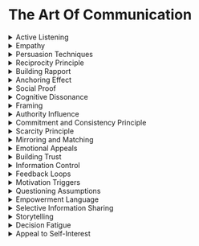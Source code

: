 

# The Art Of Communication
<details>
<summary>Active Listening</summary>

- Fully focusing on and understanding what another person is saying, including their emotions and perspective.

- Exploiting active listening can manipulate individuals by making them feel heard and valued, creating trust and receptiveness to the manipulator's suggestions or requests.

- Active listening can guide manipulation strategies.

</details>

<details>
<summary>Empathy</summary>

- The ability to understand and share the feelings of another person.

- Leveraging empathy can manipulate individuals by demonstrating understanding and emotional connection, increasing their openness to the manipulator's influence and suggestions.

- Empathy can guide manipulation efforts.

</details>

<details>
<summary>Persuasion Techniques</summary>

- Strategies and methods used to influence others' attitudes or behaviors.

- Exploiting persuasion techniques can manipulate individuals by using psychological principles to shape their beliefs or actions in alignment with the manipulator's objectives, often without their full awareness.

- Utilizing persuasion techniques can guide manipulation strategies.

</details>

<details>
<summary>Reciprocity Principle</summary>

- The social norm that encourages individuals to respond favorably when others provide benefits or assistance.

- Leveraging the reciprocity principle can manipulate individuals by offering favors, creating a sense of obligation, and making them more likely to reciprocate in a way that benefits the manipulator.

- Eliciting reciprocity can guide manipulation efforts.

</details>

<details>
<summary>Building Rapport</summary>

- Establishing a positive and trusting relationship with others.

- Exploiting rapport building can manipulate individuals by fostering trust and a sense of partnership, making them more receptive to the manipulator's proposals and suggestions.

- Building rapport can guide manipulation strategies.

</details>

<details>
<summary>Anchoring Effect</summary>

- The cognitive bias where people rely heavily on the first piece of information encountered when making decisions.

- Leveraging the anchoring effect can manipulate individuals by introducing an initial proposal or anchor that influences their subsequent decisions, often leading them toward the manipulator's desired outcome.

- Setting anchors can guide manipulation efforts.

</details>

<details>
<summary>Social Proof</summary>

- The tendency to conform to the behavior or beliefs of a group when uncertain about one's actions.

- "Exploiting social proof can manipulate individuals by presenting evidence or testimonials of others who have taken desired actions, influencing them to follow suit to fit in or make the "correct" choice."

- Utilizing social proof can guide manipulation strategies.

</details>

<details>
<summary>Cognitive Dissonance</summary>

- The discomfort or tension that arises when a person holds conflicting beliefs or attitudes.

- Leveraging cognitive dissonance can manipulate individuals by highlighting inconsistencies between their current beliefs or actions and the manipulator's proposed ideas or solutions, motivating them to align with the manipulator's perspective to resolve the discomfort.

- Using cognitive dissonance can guide manipulation efforts.

</details>

<details>
<summary>Framing</summary>

- Presenting information or choices in a specific way to influence perceptions or decisions.

- Exploiting framing can manipulate individuals by using language and context that frames information or options in a manner that aligns with the manipulator's objectives, shaping their understanding and guiding their choices.

- Framing can guide manipulation strategies.

</details>

<details>
<summary>Authority Influence</summary>

- The inclination to obey or follow the instructions of perceived authorities or experts.

- Exploiting authority influence can manipulate individuals by presenting information or requests with perceived authority figures or expert endorsements to influence their compliance and decisions.

- Using authority can guide manipulation strategies.

</details>

<details>
<summary>Commitment and Consistency Principle</summary>

- The tendency for individuals to align their actions and behaviors with their prior commitments or stated beliefs.

- Leveraging commitment and consistency can manipulate individuals by getting them to make small commitments or take initial steps toward an agreement, increasing their likelihood of following through with larger commitments that benefit the manipulator.

- Encouraging commitment and consistency can guide manipulation efforts.

</details>

<details>
<summary>Scarcity Principle</summary>

- The idea that items or opportunities become more desirable when they are perceived as scarce or in limited supply.

- Exploiting scarcity can manipulate individuals by presenting options or opportunities as rare or limited, creating a sense of urgency and increasing their willingness to act or comply.

- Utilizing scarcity can guide manipulation strategies.

</details>

<details>
<summary>Mirroring and Matching</summary>

- Adapting one's tone, body language, or communication style to match that of the other person.

- Leveraging mirroring and matching can manipulate individuals by creating a sense of rapport and similarity, making them more receptive to the manipulator's ideas or suggestions during conversations.

- Mirroring and matching can guide manipulation efforts.

</details>

<details>
<summary>Emotional Appeals</summary>

- Using emotions strategically to influence the other person's decisions or actions.

- Exploiting emotional appeals can manipulate individuals by evoking specific emotions that align with the manipulator's objectives, making them more receptive to persuasion and compliance.

- Using emotional appeals can guide manipulation strategies.

</details>

<details>
<summary>Building Trust</summary>

- Establishing confidence in one's reliability and integrity.

- Leveraging trust-building can manipulate individuals by demonstrating trustworthiness, making them more inclined to believe and accept the manipulator's ideas and requests.

- Building trust can guide manipulation efforts.

</details>

<details>
<summary>Information Control</summary>

- Managing the flow and timing of information during conversations to influence perceptions and decisions.

- Exploiting information control can manipulate individuals by selectively sharing information or controlling its timing to shape their understanding and influence their choices during conversations.

- Controlling information flow can guide manipulation strategies.

</details>

<details>
<summary>Feedback Loops</summary>

- Using feedback mechanisms to reinforce or adjust behaviors or beliefs.

- Leveraging feedback loops can manipulate individuals by providing feedback that encourages or discourages certain actions or attitudes, guiding them toward desired behaviors aligned with the manipulator's goals.

- Feedback loops can guide manipulation efforts.

</details>

<details>
<summary>Motivation Triggers</summary>

- Identifying and activating the underlying motives or desires that drive individuals' actions.

- Exploiting motivation triggers can manipulate individuals by aligning manipulative efforts with their core motivations, making them more receptive to influence as it resonates with their deepest desires.

- Activating motivation triggers can guide manipulation strategies.

</details>

<details>
<summary>Questioning Assumptions</summary>

- Challenging or questioning the assumptions and beliefs of the other person.

- Leveraging questioning assumptions can manipulate individuals by encouraging them to reconsider their perspectives, opening the door for the manipulator to introduce alternative ideas or solutions.

- Questioning assumptions can guide manipulation efforts.

</details>

<details>
<summary>Empowerment Language</summary>

- Using language that empowers and motivates the other person to take action or make decisions.

- Exploiting empowerment language can manipulate individuals by inspiring them to take actions that benefit the manipulator's goals, creating a sense of personal agency and responsibility.

- Empowerment language can guide manipulation strategies.

</details>

<details>
<summary>Selective Information Sharing</summary>

- Deliberately sharing or withholding information to control the narrative and influence others' perceptions or decisions.

- Leveraging selective information sharing can manipulate individuals by presenting information that shapes their understanding and guides their decisions in the desired direction during conversations.

- Strategically sharing information can guide manipulation efforts.

</details>

<details>
<summary>Storytelling</summary>

- Sharing compelling stories or anecdotes to engage and captivate the other person.

- Exploiting storytelling can manipulate individuals by using narratives that align with the manipulator's objectives, making them more likely to be influenced by the message or lessons conveyed through the stories.

- Storytelling can guide manipulation strategies.

</details>

<details>
<summary>Decision Fatigue</summary>

- The deteriorating quality of decisions made by an individual after a long session of decision making.

- Leveraging decision fatigue can manipulate individuals by timing manipulative efforts when they are mentally fatigued, making them more susceptible to suggestion and less likely to resist.

- Exploiting decision fatigue can guide manipulation efforts.

</details>

<details>
<summary>Appeal to Self-Interest</summary>

- Framing suggestions or proposals in a way that highlights personal benefits or advantages to the other person.

- Using appeals to self-interest can manipulate individuals by aligning the manipulator's requests with the individual's perceived gains, making them more inclined to act in their own self-interest, which also benefits the manipulator.

- Appealing to self-interest can guide manipulation strategies.

</details>


